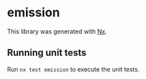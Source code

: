 # emission

This library was generated with [Nx](https://nx.dev).

## Running unit tests

Run `nx test emission` to execute the unit tests.
